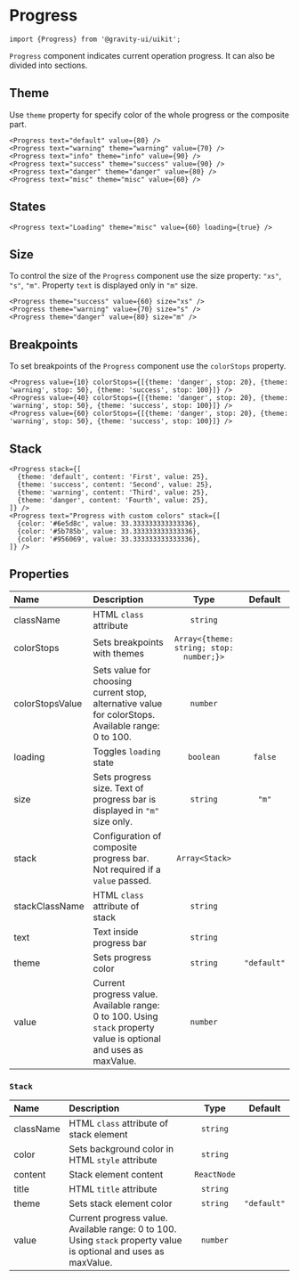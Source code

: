 <!--GITHUB_BLOCK-->

# Progress

<!--/GITHUB_BLOCK-->

```tsx
import {Progress} from '@gravity-ui/uikit';
```

`Progress` component indicates current operation progress. It can also be divided into sections.

## Theme

Use `theme` property for specify color of the whole progress or the composite part.

<!--LANDING_BLOCK

<ExampleBlock
  code={`
<Progress text="default" value={80} />
<Progress text="warning" theme="warning" value={70} />
<Progress text="info" theme="info" value={90} />
<Progress text="success" theme="success" value={90} />
<Progress text="danger" theme="danger" value={80} />
<Progress text="misc" theme="misc" value={60} />
`}
>
  <div style={{width: '30%'}}>
    <UIKit.Progress text="default" value={80} />
    <div style={{height: '15px'}} />
    <UIKit.Progress text="success" theme="success" value={90} />
  </div>
  <div style={{width: '30%'}}>
    <UIKit.Progress text="warning" theme="warning" value={70} />
    <div style={{height: '15px'}} />
    <UIKit.Progress text="danger" theme="danger" value={80} />
  </div>
  <div style={{width: '30%'}}>
    <UIKit.Progress text="info" theme="info "value={90} />
    <div style={{height: '15px'}} />
    <UIKit.Progress text="misc" theme="misc" value={60} />
  </div>
</ExampleBlock>

LANDING_BLOCK-->

<!--GITHUB_BLOCK-->

```tsx
<Progress text="default" value={80} />
<Progress text="warning" theme="warning" value={70} />
<Progress text="info" theme="info" value={90} />
<Progress text="success" theme="success" value={90} />
<Progress text="danger" theme="danger" value={80} />
<Progress text="misc" theme="misc" value={60} />
```

<!--/GITHUB_BLOCK-->

## States

<!--LANDING_BLOCK

<ExampleBlock
  code={`
<Progress text="Loading" theme="misc" value={60} loading={true} />
`}
>
  <div style={{width: '30%'}}>
    <UIKit.Progress text="Loading" theme="misc" value={60} loading={true} />
  </div>
</ExampleBlock>

LANDING_BLOCK-->

<!--GITHUB_BLOCK-->

```tsx
<Progress text="Loading" theme="misc" value={60} loading={true} />
```

<!--/GITHUB_BLOCK-->

## Size

To control the size of the `Progress` component use the size property: `"xs"`, `"s"`, `"m"`. Property `text` is displayed only in `"m"` size.

<!--LANDING_BLOCK

<ExampleBlock
  code={`
<Progress theme="success" value={60} size="xs" />
<Progress theme="warning" value={70} size="s" />
<Progress theme="danger" value={80} size="m" />
`}
>
  <div style={{width: '30%'}}><UIKit.Progress theme="success" value={60} size="xs" /></div>
  <div style={{width: '30%'}}><UIKit.Progress theme="warning" value={70} size="s" /></div>
  <div style={{width: '30%'}}><UIKit.Progress theme="danger" value={80} size="m" /></div>
</ExampleBlock>

LANDING_BLOCK-->

<!--GITHUB_BLOCK-->

```tsx
<Progress theme="success" value={60} size="xs" />
<Progress theme="warning" value={70} size="s" />
<Progress theme="danger" value={80} size="m" />
```

<!--/GITHUB_BLOCK-->

## Breakpoints

To set breakpoints of the `Progress` component use the `colorStops` property.

<!--LANDING_BLOCK

<ExampleBlock
  code={`
<Progress value={10} colorStops={[{theme: 'danger', stop: 20}, {theme: 'warning', stop: 50}, {theme: 'success', stop: 100}]} />
<Progress value={40} colorStops={[{theme: 'danger', stop: 20}, {theme: 'warning', stop: 50}, {theme: 'success', stop: 100}]} />
<Progress value={60} colorStops={[{theme: 'danger', stop: 20}, {theme: 'warning', stop: 50}, {theme: 'success', stop: 100}]} />
`}
>
  <div style={{width: '30%'}}>
    <UIKit.Progress
      value={10}
      colorStops={[{theme: 'danger', stop: 20}, {theme: 'warning', stop: 50}, {theme: 'success', stop: 70}]}
    />
  </div>
  <div style={{width: '30%'}}>
    <UIKit.Progress
      value={40}
      colorStops={[{theme: 'danger', stop: 20}, {theme: 'warning', stop: 50}, {theme: 'success', stop: 70}]}
    />
  </div>
  <div style={{width: '30%'}}>
    <UIKit.Progress
      value={60}
      colorStops={[{theme: 'danger', stop: 20}, {theme: 'warning', stop: 50}, {theme: 'success', stop: 100}]}
    />
  </div>
</ExampleBlock>

LANDING_BLOCK-->

<!--GITHUB_BLOCK-->

```tsx
<Progress value={10} colorStops={[{theme: 'danger', stop: 20}, {theme: 'warning', stop: 50}, {theme: 'success', stop: 100}]} />
<Progress value={40} colorStops={[{theme: 'danger', stop: 20}, {theme: 'warning', stop: 50}, {theme: 'success', stop: 100}]} />
<Progress value={60} colorStops={[{theme: 'danger', stop: 20}, {theme: 'warning', stop: 50}, {theme: 'success', stop: 100}]} />
```

<!--/GITHUB_BLOCK-->

## Stack

<!--LANDING_BLOCK

<ExampleBlock
  code={`
<Progress
  stack={[
    {theme: 'default', content: 'First', value: 25},
    {theme: 'success', content: 'Second', value: 25},
    {theme: 'warning', content: 'Third', value: 25},
    {theme: 'danger', content: 'Fourth', value: 25},
  ]}
/>
<Progress text="Progress with custom colors"
  stack={[
    {color: '#6e5d8c', value: 33.333333333333336},
    {color: '#5b785b', value: 33.333333333333336},
    {color: '#956069', value: 33.333333333333336},
  ]}
/>
`}
>
<div style={{width: '30%'}}>
  <UIKit.Progress
    stack={[
      {theme: 'default', content: 'First', value: 25},
      {theme: 'success', content: 'Second', value: 25},
      {theme: 'warning', content: 'Third', value: 25},
      {theme: 'danger', content: 'Fourth', value: 25},
    ]}
  />
</div>
<div style={{width: '30%'}}>
  <UIKit.Progress text="Progress with custom colors"
    stack={[
      {color: '#6e5d8c', value: 33.333333333333336},
      {color: '#5b785b', value: 33.333333333333336},
      {color: '#956069', value: 33.333333333333336},
    ]}
  />
</div>
</ExampleBlock>

LANDING_BLOCK-->

<!--GITHUB_BLOCK-->

```tsx
<Progress stack={[
  {theme: 'default', content: 'First', value: 25},
  {theme: 'success', content: 'Second', value: 25},
  {theme: 'warning', content: 'Third', value: 25},
  {theme: 'danger', content: 'Fourth', value: 25},
]} />
<Progress text="Progress with custom colors" stack={[
  {color: '#6e5d8c', value: 33.333333333333336},
  {color: '#5b785b', value: 33.333333333333336},
  {color: '#956069', value: 33.333333333333336},
]} />
```

<!--/GITHUB_BLOCK-->

## Properties

| Name            | Description                                                                                                       |                  Type                   |   Default   |
| :-------------- | :---------------------------------------------------------------------------------------------------------------- | :-------------------------------------: | :---------: |
| className       | HTML `class` attribute                                                                                            |                `string`                 |             |
| colorStops      | Sets breakpoints with themes                                                                                      | `Array<{theme: string; stop: number;}>` |             |
| colorStopsValue | Sets value for choosing current stop, alternative value for colorStops. Available range: 0 to 100.                |                `number`                 |             |
| loading         | Toggles `loading` state                                                                                           |                `boolean`                |   `false`   |
| size            | Sets progress size. Text of progress bar is displayed in `"m"` size only.                                         |                `string`                 |    `"m"`    |
| stack           | Configuration of composite progress bar. Not required if a `value` passed.                                        |             `Array<Stack>`              |             |
| stackClassName  | HTML `class` attribute of stack                                                                                   |                `string`                 |             |
| text            | Text inside progress bar                                                                                          |                `string`                 |             |
| theme           | Sets progress color                                                                                               |                `string`                 | `"default"` |
| value           | Current progress value. Available range: 0 to 100. Using `stack` property value is optional and uses as maxValue. |                `number`                 |             |

### `Stack`

| Name      | Description                                                                                                       |    Type     |   Default   |
| :-------- | :---------------------------------------------------------------------------------------------------------------- | :---------: | :---------: |
| className | HTML `class` attribute of stack element                                                                           |  `string`   |             |
| color     | Sets background color in HTML `style` attribute                                                                   |  `string`   |             |
| content   | Stack element content                                                                                             | `ReactNode` |             |
| title     | HTML `title` attribute                                                                                            |  `string`   |             |
| theme     | Sets stack element color                                                                                          |  `string`   | `"default"` |
| value     | Current progress value. Available range: 0 to 100. Using `stack` property value is optional and uses as maxValue. |  `number`   |             |
